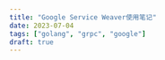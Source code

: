 ```yaml
---
title: "Google Service Weaver使用笔记"
date: 2023-07-04
tags: ["golang", "grpc", "google"]
draft: true
---
```



